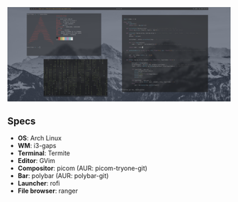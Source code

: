 ![Preview](preview.png)

## Specs
 - **OS**: Arch Linux
 - **WM**: i3-gaps 
 - **Terminal**: Termite
 - **Editor**: GVim
 - **Compositor**: picom (AUR: picom-tryone-git)
 - **Bar**: polybar (AUR: polybar-git)
 - **Launcher**: rofi
 - **File browser**: ranger
